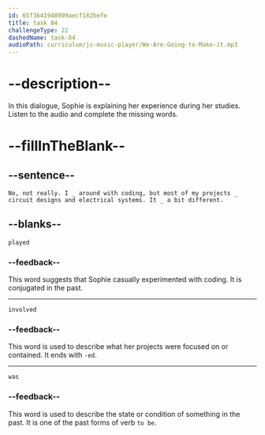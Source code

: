 ```yaml
---
id: 65f3641948909aecf182befe
title: task 84
challengeType: 22
dashedName: task-84
audioPath: curriculum/js-music-player/We-Are-Going-to-Make-it.mp3
---
```


<!--
AUDIO REFERENCE: 
Sophie: No, not really. I played around with coding, but most of my projects involved circuit designs and electrical systems. It was a bit different. 
-->

# --description--

In this dialogue, Sophie is explaining her experience during her studies. Listen to the audio and complete the missing words.

# --fillInTheBlank--

## --sentence--

`No, not really. I _ around with coding, but most of my projects _ circuit designs and electrical systems. It _ a bit different.`

## --blanks--

`played`

### --feedback--

This word suggests that Sophie casually experimented with coding. It is conjugated in the past.

---

`involved`

### --feedback--

This word is used to describe what her projects were focused on or contained. It ends with `-ed`.

---

`was`

### --feedback--

This word is used to describe the state or condition of something in the past. It is one of the past forms of verb `to be`.
